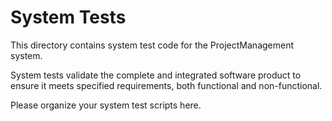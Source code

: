 # System Tests

This directory contains system test code for the ProjectManagement system.

System tests validate the complete and integrated software product to ensure it meets specified requirements, both functional and non-functional.

Please organize your system test scripts here.
